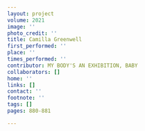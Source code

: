 ```yaml
---
layout: project
volume: 2021
image: ''
photo_credit: ''
title: Camilla Greenwell
first_performed: ''
place: ''
times_performed: ''
contributor: MY BODY'S AN EXHIBITION, BABY
collaborators: []
home: ''
links: []
contact: ''
footnote: ''
tags: []
pages: 880-881

---
```




